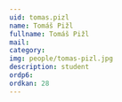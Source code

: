 ```yaml
---
uid: tomas.pizl
name: Tomáš Pižl
fullname: Tomáš Pižl
mail: 
category: 
img: people/tomas-pizl.jpg
description: student
ordp6: 
ordkan: 28
---
```




